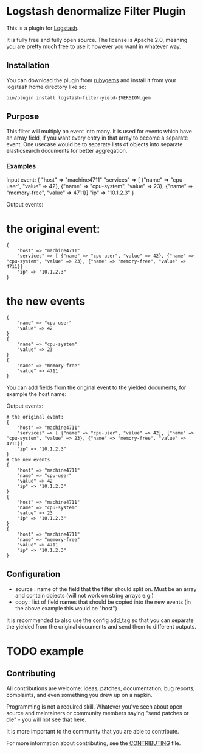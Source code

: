 # Logstash denormalize Filter Plugin


This is a plugin for [Logstash](https://github.com/elastic/logstash).

It is fully free and fully open source. The license is Apache 2.0, meaning you are pretty much free to use it however you want in whatever way.

## Installation

You can download the plugin from [rubygems](https://rubygems.org/gems/logstash-filter-yield) and install it from your logstash home directory like so:

	bin/plugin install logstash-filter-yield-$VERSION.gem

## Purpose

This filter will multiply an event into many. It is used for events which have an array field, if you want every entry in that array to become a separate event. 
One usecase would be to separate lists of objects into separate elasticsearch documents for better aggregation.

### Examples
  
Input event: 
{
	"host" => "machine4711"
	"services" => [ {"name" => "cpu-user", "value" => 42}, {"name" => "cpu-system", "value" => 23}, {"name" => "memory-free", "value" => 4711}]
	"ip" => "10.1.2.3"
}

Output events:

# the original event:
	{
		"host" => "machine4711"
		"services" => [ {"name" => "cpu-user", "value" => 42}, {"name" => "cpu-system", "value" => 23}, {"name" => "memory-free", "value" => 4711}]
		"ip" => "10.1.2.3"
	}
# the new events
	{
		"name" => "cpu-user"
		"value" => 42
	}
	{
		"name" => "cpu-system"
		"value" => 23
	}
	{
		"name" => "memory-free"
		"value" => 4711
	}

You can add fields from the original event to the yielded documents, for example the host name:

Output events:

	# the original event:
	{
		"host" => "machine4711"
		"services" => [ {"name" => "cpu-user", "value" => 42}, {"name" => "cpu-system", "value" => 23}, {"name" => "memory-free", "value" => 4711}]
		"ip" => "10.1.2.3"
	}
	# the new events
	{
		"host" => "machine4711"
		"name" => "cpu-user"
		"value" => 42
		"ip" => "10.1.2.3"
	}
	{
		"host" => "machine4711"
		"name" => "cpu-system"
		"value" => 23
		"ip" => "10.1.2.3"
	}
	{
		"host" => "machine4711"
		"name" => "memory-free"
		"value" => 4711
		"ip" => "10.1.2.3"
	}

## Configuration

* source 				: name of the field that the filter should split on. Must be an array and contain objects (will not work on string arrays e.g.)
* copy					: list of field names that should be copied into the new events (in the above example this would be "host")

It is recommended to also use the config add_tag so that you can separate the yielded from the original documents and send them to different outputs.
# TODO example


## Contributing

All contributions are welcome: ideas, patches, documentation, bug reports, complaints, and even something you drew up on a napkin.

Programming is not a required skill. Whatever you've seen about open source and maintainers or community members  saying "send patches or die" - you will not see that here.

It is more important to the community that you are able to contribute.

For more information about contributing, see the [CONTRIBUTING](https://github.com/elastic/logstash/blob/master/CONTRIBUTING.md) file.